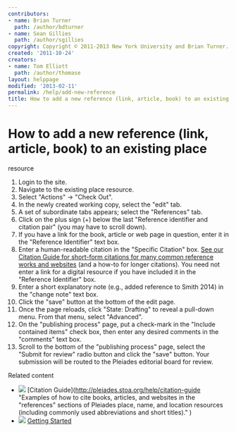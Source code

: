 ```yaml
---
contributors:
- name: Brian Turner
  path: /author/bdturner
- name: Sean Gillies
  path: /author/sgillies
copyright: Copyright © 2011-2013 New York University and Brian Turner.
created: '2011-10-24'
creators:
- name: Tom Elliott
  path: /author/thomase
layout: helppage
modified: '2013-02-11'
permalink: /help/add-new-reference
title: How to add a new reference (link, article, book) to an existing place
---
```


#  How to add a new reference (link, article, book) to an existing place
resource

1. Login to the site.
2. Navigate to the existing place resource.
3. Select "Actions" -> "Check Out".
4. In the newly created working copy, select the "edit" tab.
5. A set of subordinate tabs appears; select the "References" tab.
6. Click on the plus sign (+) below the last "Reference identifier and citation pair" (you may have to scroll down).
7. If you have a link for the book, article or web page in question, enter it in the "Reference Identifier" text box.
8. Enter a human-readable citation in the "Specific Citation" box. [See our Citation Guide for short-form citations for many common reference works and websites](citation-guide "Citation Guide" ) (and a how-to for longer citations). You need not enter a link for a digital resource if you have included it in the "Reference Identifier" box.
9. Enter a short explanatory note (e.g., added reference to Smith 2014) in the "change note" text box.
10. Click the "save" button at the bottom of the edit page.
11. Once the page reloads, click "State: Drafting" to reveal a pull-down menu. From that menu, select "Advanced".
12. On the "publishing process" page, put a check-mark in the "Include contained items" check box, then enter any desired comments in the "comments" text box.
13. Scroll to the bottom of the "publishing process" page, select the "Submit for review" radio button and click the "save" button. Your submission will be routed to the Pleiades editorial board for review.

Related content

* ![](http://pleiades.stoa.org/document_icon.gif) [Citation Guide](http://pleiades.stoa.org/help/citation-guide "Examples of how to cite books, articles, and websites in the "references" sections of Pleiades place, name, and location resources \(including commonly used abbreviations and short titles\)." )
* ![](http://pleiades.stoa.org/document_icon.gif) [Getting Started](http://pleiades.stoa.org/help/getting-started "15 minutes is all it takes to get started as a Pleiades contributor " )
